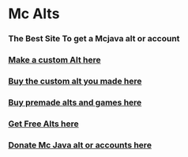 <html><body><h1>Mc Alts</h1>
  <h3>The Best Site To get a Mcjava alt or account</h3>
  <h3><a href = "https://forms.gle/CiRJtdTkJqAFkifu7"> Make a custom Alt here </a></h3>
  <h3><a href = "https://sellix.io/Zombiefied4728"> Buy the custom alt you made here </a></h3>
  <h3><a href = "https://sellix.io/ShopMinecraftver"> Buy premade alts and games here</a></h3>
  <h3><a href = "https://docs.google.com/document/d/1SV7g8_M80PjL1NBFEVr7vKGjwodGkGREzrFXnRqQ6VU/edit?usp=sharing"> Get Free Alts here</a></h3>
  <H3><a href = "https://forms.gle/fyoNJ9bVJsj9KNbX9"> Donate Mc Java alt or accounts here</a></H3>
